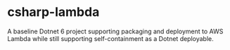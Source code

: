 # csharp-lambda
A baseline Dotnet 6 project supporting packaging and deployment to AWS Lambda while still supporting self-containment as a Dotnet deployable.
